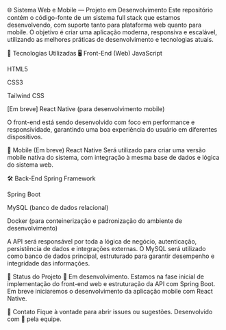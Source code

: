 🌐 Sistema Web e Mobile — Projeto em Desenvolvimento
Este repositório contém o código-fonte de um sistema full stack que estamos desenvolvendo, com suporte tanto para plataforma web quanto para mobile. O objetivo é criar uma aplicação moderna, responsiva e escalável, utilizando as melhores práticas de desenvolvimento e tecnologias atuais.

🚀 Tecnologias Utilizadas
🖥️ Front-End (Web)
JavaScript

HTML5

CSS3

Tailwind CSS

[Em breve] React Native (para desenvolvimento mobile)

O front-end está sendo desenvolvido com foco em performance e responsividade, garantindo uma boa experiência do usuário em diferentes dispositivos.

📱 Mobile (Em breve)
React Native
Será utilizado para criar uma versão mobile nativa do sistema, com integração à mesma base de dados e lógica do sistema web.

🛠️ Back-End
Spring Framework

Spring Boot

MySQL (banco de dados relacional)

Docker (para conteinerização e padronização do ambiente de desenvolvimento)

A API será responsável por toda a lógica de negócio, autenticação, persistência de dados e integrações externas. O MySQL será utilizado como banco de dados principal, estruturado para garantir desempenho e integridade das informações.

🧪 Status do Projeto
🔧 Em desenvolvimento.
Estamos na fase inicial de implementação do front-end web e estruturação da API com Spring Boot. Em breve iniciaremos o desenvolvimento da aplicação mobile com React Native.

💬 Contato
Fique à vontade para abrir issues ou sugestões.
Desenvolvido com 💙 pela equipe.

